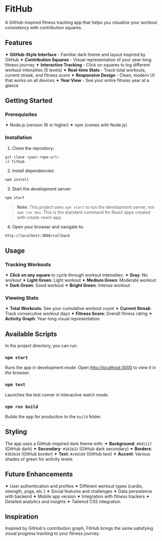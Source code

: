 # FitHub

A GitHub-inspired fitness tracking app that helps you visualize your workout consistency with contribution squares.

## Features

✦ **GitHub-Style Interface** - Familiar dark theme and layout inspired by GitHub
✦ **Contribution Squares** - Visual representation of your year-long fitness journey
✦ **Interactive Tracking** - Click on squares to log different workout intensities (5 levels)
✦ **Real-time Stats** - Track total workouts, current streak, and fitness score
✦ **Responsive Design** - Clean, modern UI that works on all devices
✦ **Year View** - See your entire fitness year at a glance

## Getting Started

### Prerequisites

✦ Node.js (version 16 or higher)
✦ npm (comes with Node.js)

### Installation

1. Clone the repository:
```bash
git clone <your-repo-url>
cd fithub
```

2. Install dependencies:
```bash
npm install
```

3. Start the development server:
```bash
npm start
```

> **Note**: This project uses `npm start` to run the development server, not `npm run dev`. This is the standard command for React apps created with create-react-app.

4. Open your browser and navigate to:
```
http://localhost:3000/callback
```

## Usage

### Tracking Workouts
✦ **Click on any square** to cycle through workout intensities:
  ✦ **Gray**: No workout
  ✦ **Light Green**: Light workout
  ✦ **Medium Green**: Moderate workout
  ✦ **Dark Green**: Good workout
  ✦ **Bright Green**: Intense workout

### Viewing Stats
✦ **Total Workouts**: See your cumulative workout count
✦ **Current Streak**: Track consecutive workout days
✦ **Fitness Score**: Overall fitness rating
✦ **Activity Graph**: Year-long visual representation

## Available Scripts

In the project directory, you can run:

### `npm start`
Runs the app in development mode. Open [http://localhost:3000](http://localhost:3000) to view it in the browser.

### `npm test`
Launches the test runner in interactive watch mode.

### `npm run build`
Builds the app for production to the `build` folder.


## Styling

The app uses a GitHub-inspired dark theme with:
✦ **Background**: `#0d1117` (GitHub dark)
✦ **Secondary**: `#161b22` (GitHub dark secondary)
✦ **Borders**: `#30363d` (GitHub border)
✦ **Text**: `#c9d1d9` (GitHub text)
✦ **Accent**: Various shades of green for activity levels

## Future Enhancements

✦ User authentication and profiles
✦ Different workout types (cardio, strength, yoga, etc.)
✦ Social features and challenges
✦ Data persistence with backend
✦ Mobile app version
✦ Integration with fitness trackers
✦ Detailed analytics and insights
✦ Tailwind CSS integration


## Inspiration

Inspired by GitHub's contribution graph, FitHub brings the same satisfying visual progress tracking to your fitness journey. 

